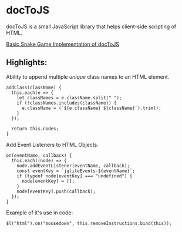 # docToJS

docToJS is a small JavaScript library that helps client-side scripting of HTML.

[Basic Snake Game Implementation of docToJS](http://kai-sophia-chen.com/docToJS/)

Highlights:
-------------------------------------------
Ability to append multiple *unique* class names to an HTML element.
```
addClass(className) {
  this.each(e => {
    let classNames = e.className.split(" ");
    if (!classNames.includes(className)) {
      e.className = (`${e.className} ${className}`).trim();
    }
  });

  return this.nodes;
}
```

Add Event Listeners to HTML Objects.
```
on(eventName, callback) {
  this.each((node) => {
    node.addEventListener(eventName, callback);
    const eventKey = `jqliteEvents-${eventName}`;
    if (typeof node[eventKey] === "undefined") {
      node[eventKey] = [];
    }
    node[eventKey].push(callback);
  });
}
```
Example of it's use in code:
```
$l("html").on("mousedown", this.removeInstructions.bind(this));
```
